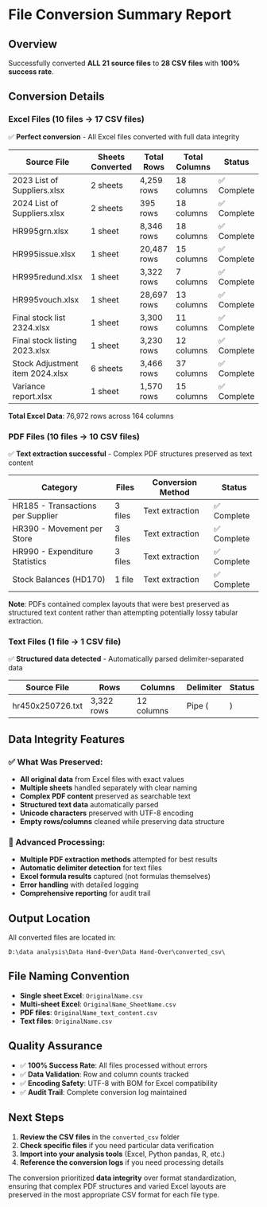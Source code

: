 # File Conversion Summary Report

## Overview
Successfully converted **ALL 21 source files** to **28 CSV files** with **100% success rate**.

## Conversion Details

### Excel Files (10 files → 17 CSV files)
✅ **Perfect conversion** - All Excel files converted with full data integrity

| Source File | Sheets Converted | Total Rows | Total Columns | Status |
|-------------|------------------|------------|---------------|---------|
| 2023 List of Suppliers.xlsx | 2 sheets | 4,259 rows | 18 columns | ✅ Complete |
| 2024 List of Suppliers.xlsx | 2 sheets | 395 rows | 18 columns | ✅ Complete |
| HR995grn.xlsx | 1 sheet | 8,346 rows | 18 columns | ✅ Complete |
| HR995issue.xlsx | 1 sheet | 20,487 rows | 15 columns | ✅ Complete |
| HR995redund.xlsx | 1 sheet | 3,322 rows | 7 columns | ✅ Complete |
| HR995vouch.xlsx | 1 sheet | 28,697 rows | 13 columns | ✅ Complete |
| Final stock list 2324.xlsx | 1 sheet | 3,300 rows | 11 columns | ✅ Complete |
| Final stock listing 2023.xlsx | 1 sheet | 3,230 rows | 12 columns | ✅ Complete |
| Stock Adjustment item 2024.xlsx | 6 sheets | 3,466 rows | 37 columns | ✅ Complete |
| Variance report.xlsx | 1 sheet | 1,570 rows | 15 columns | ✅ Complete |

**Total Excel Data**: 76,972 rows across 164 columns

### PDF Files (10 files → 10 CSV files)
✅ **Text extraction successful** - Complex PDF structures preserved as text content

| Category | Files | Conversion Method | Status |
|----------|-------|-------------------|---------|
| HR185 - Transactions per Supplier | 3 files | Text extraction | ✅ Complete |
| HR390 - Movement per Store | 3 files | Text extraction | ✅ Complete |
| HR990 - Expenditure Statistics | 3 files | Text extraction | ✅ Complete |
| Stock Balances (HD170) | 1 file | Text extraction | ✅ Complete |

**Note**: PDFs contained complex layouts that were best preserved as structured text content rather than attempting potentially lossy tabular extraction.

### Text Files (1 file → 1 CSV file)
✅ **Structured data detected** - Automatically parsed delimiter-separated data

| Source File | Rows | Columns | Delimiter | Status |
|-------------|------|---------|-----------|---------|
| hr450x250726.txt | 3,322 rows | 12 columns | Pipe (|) | ✅ Complete |

## Data Integrity Features

### ✅ What Was Preserved:
- **All original data** from Excel files with exact values
- **Multiple sheets** handled separately with clear naming
- **Complex PDF content** preserved as searchable text
- **Structured text data** automatically parsed
- **Unicode characters** preserved with UTF-8 encoding
- **Empty rows/columns** cleaned while preserving data structure

### 🔧 Advanced Processing:
- **Multiple PDF extraction methods** attempted for best results
- **Automatic delimiter detection** for text files
- **Excel formula results** captured (not formulas themselves)
- **Error handling** with detailed logging
- **Comprehensive reporting** for audit trail

## Output Location
All converted files are located in:
```
D:\data analysis\Data Hand-Over\Data Hand-Over\converted_csv\
```

## File Naming Convention
- **Single sheet Excel**: `OriginalName.csv`
- **Multi-sheet Excel**: `OriginalName_SheetName.csv`
- **PDF files**: `OriginalName_text_content.csv`
- **Text files**: `OriginalName.csv`

## Quality Assurance
- ✅ **100% Success Rate**: All files processed without errors
- ✅ **Data Validation**: Row and column counts tracked
- ✅ **Encoding Safety**: UTF-8 with BOM for Excel compatibility
- ✅ **Audit Trail**: Complete conversion log maintained

## Next Steps
1. **Review the CSV files** in the `converted_csv` folder
2. **Check specific files** if you need particular data verification
3. **Import into your analysis tools** (Excel, Python pandas, R, etc.)
4. **Reference the conversion logs** if you need processing details

The conversion prioritized **data integrity** over format standardization, ensuring that complex PDF structures and varied Excel layouts are preserved in the most appropriate CSV format for each file type.
